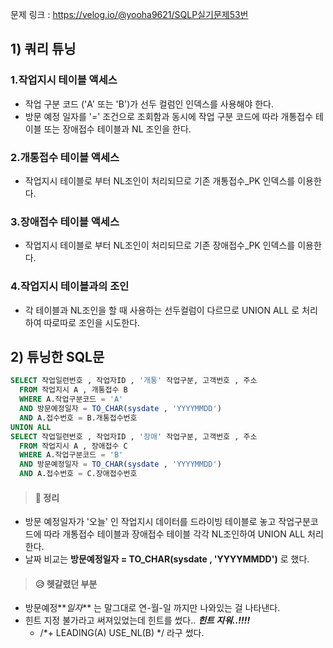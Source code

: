 문제 링크 : https://velog.io/@yooha9621/SQLP실기문제53번

## 1) 쿼리 튜닝
### 1.작업지시 테이블 액세스
- 작업 구분 코드 ('A' 또는 'B')가 선두 컬럼인 인덱스를 사용해야 한다.
- 방문 예정 일자를 '=' 조건으로 조회함과 동시에 작업 구분 코드에 따라 개통접수 테이블 또는 장애접수 테이블과 NL 조인을 한다.
### 2.개통접수 테이블 액세스
- 작업지시 테이블로 부터 NL조인이 처리되므로 기존 개통접수_PK 인덱스를 이용한다.

### 3.장애접수 테이블 액세스
- 작업지시 테이블로 부터 NL조인이 처리되므로 기존 장애접수_PK 인덱스를 이용한다.

### 4.작업지시 테이블과의 조인
- 각 테이블과 NL조인을 할 때 사용하는 선두컬럼이 다르므로 UNION ALL 로 처리하여 따로따로 조인을 시도한다.
## 2) 튜닝한 SQL문
   
```sql
SELECT 작업일련번호 , 작업자ID , '개통' 작업구분, 고객번호 , 주소
  FROM 작업지시 A , 개통접수 B
  WHERE A.작업구분코드 = 'A'
  AND 방문예정일자 = TO_CHAR(sysdate , 'YYYYMMDD')
  AND A.접수번호 = B.개통접수번호
UNION ALL
SELECT 작업일련번호 , 작업자ID , '장애' 작업구분, 고객번호 , 주소
  FROM 작업지시 A , 장애접수 C
  WHERE A.작업구분코드 = 'B'
  AND 방문예정일자 = TO_CHAR(sysdate , 'YYYYMMDD')
  AND A.접수번호 = C.장애접수번호
```

> #### 🍎 정리
- 방문 예정일자가 '오늘' 인 작업지시 데이터를 드라이빙 테이블로 놓고 작업구분코드에 따라 개통접수 테이블과 장애접수 테이블 각각 NL조인하여 UNION ALL 처리한다.
- 날짜 비교는 **방문예정일자 = TO_CHAR(sysdate , 'YYYYMMDD')** 로 했다.

> #### 😥 헷갈렸던 부분
- 방문예정**_일자_** 는 말그대로 연-월-일 까지만 나와있는 걸 나타낸다.
- 힌트 지정 불가라고 써져있었는데 힌트를 썼다.. _**힌트 지워..!!!!**_
   - /*+ LEADING(A) USE_NL(B) */ 라구 썼다.

   